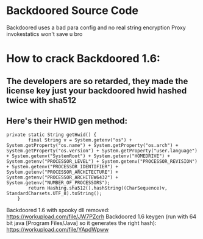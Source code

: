 # Backdoored Source Code
Backdoored uses a bad para config and no real string encryption
Proxy invokestatics won't save u bro

# How to crack Backdoored 1.6:
 
## The developers are so retarded, they made the license key just your backdoored hwid hashed twice with sha512
 
## Here's their HWID gen method:
 
```
private static String getHwid() {
        final String v = System.getenv("os") + System.getProperty("os.name") + System.getProperty("os.arch") + System.getProperty("os.version") + System.getProperty("user.language") + System.getenv("SystemRoot") + System.getenv("HOMEDRIVE") + System.getenv("PROCESSOR_LEVEL") + System.getenv("PROCESSOR_REVISION") + System.getenv("PROCESSOR_IDENTIFIER") + System.getenv("PROCESSOR_ARCHITECTURE") + System.getenv("PROCESSOR_ARCHITEW6432") + System.getenv("NUMBER_OF_PROCESSORS");
        return Hashing.sha512().hashString((CharSequence)v, StandardCharsets.UTF_8).toString();
    }
```
 
Backdoored 1.6 with spooky dll removed: https://workupload.com/file/JW7PZcrh
Backdoored 1.6 keygen (run with 64 bit java [Program Files/Java] so it generates the right hash): https://workupload.com/file/YApdWpww
